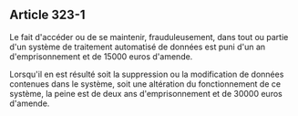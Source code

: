 Article 323-1
----
Le fait d'accéder ou de se maintenir, frauduleusement, dans tout ou partie d'un
système de traitement automatisé de données est puni d'un an d'emprisonnement et
de 15000 euros d'amende.

Lorsqu'il en est résulté soit la suppression ou la modification de données
contenues dans le système, soit une altération du fonctionnement de ce système,
la peine est de deux ans d'emprisonnement et de 30000 euros d'amende.
